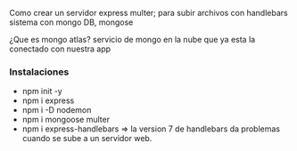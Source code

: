 Como crear un servidor express
multer; para subir archivos con handlebars
sistema con mongo DB, mongose

¿Que es mongo atlas?
servicio de mongo en la nube que ya esta la conectado con nuestra app


### Instalaciones

- npm init -y 
- npm i express
- npm i -D nodemon
- npm i mongoose multer
- npm i express-handlebars => la version 7 de handlebars da problemas cuando se sube a un servidor web.


